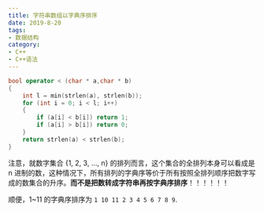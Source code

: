 ```yaml
---
title: 字符串数组以字典序排序
date: 2019-8-20
tags:
- 数据结构
category:
- C++
- C++语法
---
```


```c++
bool operator < (char * a,char * b)
{
    int l = min(strlen(a), strlen(b));
    for (int i = 0; i < l; i++)
    {
        if (a[i] < b[i]) return 1;
        if (a[i] > b[i]) return 0;
    }
    return strlen(a) < strlen(b);
}
```

注意，就数字集合 {1, 2, 3, ..., n} 的排列而言，这个集合的全排列本身可以看成是 n 进制的数，这种情况下，所有排列的字典序等价于所有按照全排列顺序把数字写成的数集合的升序。**而不是把数转成字符串再按字典序排序**！！！！！！

顺便，1~11 的字典序排序为 `1 10 11 2 3 4 5 6 7 8 9`.
